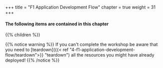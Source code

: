 +++
title = "F1 Application Development Flow"
chapter = true
weight = 31
+++

#### The following items are contained in this chapter

{{% children %}}

{{% notice warning %}}
If you can't complete the workshop be aware that you need to [teardown]({{< ref "4-f1-application-development-flow/teardown">}} "teardown") all the resources you might have already deployed!
{{% /notice %}}
